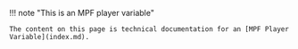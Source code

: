 !!! note "This is an MPF player variable"

    The content on this page is technical documentation for an [MPF Player Variable](index.md).